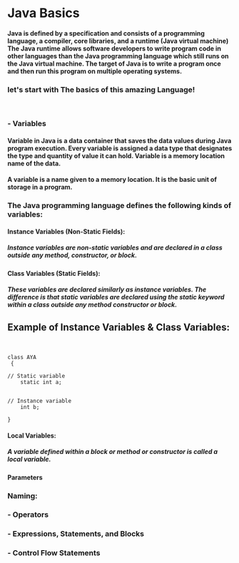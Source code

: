 # Java Basics

#### Java is defined by a specification and consists of a programming language, a compiler, core libraries, and a runtime (Java virtual machine) The Java runtime allows software developers to write program code in other languages than the Java programming language which still runs on the Java virtual machine. The target of Java is to write a program once and then run this program on multiple operating systems.
### let's start with The basics of this amazing Language!
<br>
 
### - Variables
#### Variable in Java is a data container that saves the data values during Java program execution. Every variable is assigned a data type that designates the type and quantity of value it can hold. Variable is a memory location name of the data.

#### A variable is a name given to a memory location. It is the basic unit of storage in a program.

### The Java programming language defines the following kinds of variables:

#### Instance Variables (Non-Static Fields): 
##### Instance variables are non-static variables and are declared in a class outside any method, constructor, or block.

#### Class Variables (Static Fields):
##### These variables are declared similarly as instance variables. The difference is that static variables are declared using the static keyword within a class outside any method constructor or block.

## Example of Instance Variables & Class Variables:
<br>        
    
    class AYA         
     {      
    
    // Static variable
        static int a; 
    
    
    // Instance variable    
        int b;        
    
    }    

#### Local Variables: 
##### A variable defined within a block or method or constructor is called a local variable.

#### Parameters

### Naming:


### - Operators




### - Expressions, Statements, and Blocks




### - Control Flow Statements

